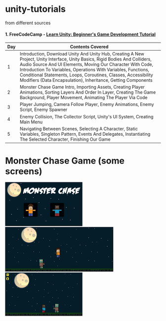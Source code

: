 # unity-tutorials 
from different sources

#### 1. FreeCodeCamp - [Learn Unity: Beginner's Game Development Tutorial](https://www.youtube.com/watch?v=gB1F9G0JXOo)
Day  | Contents Covered
------------- | -------------
1  | Introduction, Download Unity And Unity Hub, Creating A New Project, Unity Interface, Unity Basics, Rigid Bodies And Colliders, Audio Source And UI Elements, Moving Our Character With Code, Introduction To Variables, Operations With Variables, Functions, Conditional Statements, Loops, Coroutines, Classes, Accessibility Modifiers (Data Encapsulation), Inheritance, Getting Components
2  | Monster Chase Game Intro, Importing Assets, Creating Player Animations, Sorting Layers And Order In Layer, Creating The Game Background, Player Movement, Animating The Player Via Code
3  | Player Jumping, Camera Follow Player, Enemy Animations, Enemy Script, Enemy Spawner
4  | Enemy Collision, The Collector Script, Unity's UI System, Creating Main Menu
5  | Navigating Between Scenes, Selecting A Character, Static Variables, Singleton Pattern, Events And Delegates, Instantiating The Selected Character, Finishing Our Game


# Monster Chase Game (some screens) 
<img src="/Monster Chase/v3.png" width=250> <img src="/Monster Chase/v2.png" width=350> <img src="/Monster Chase/v4-final.png" width=250> 
